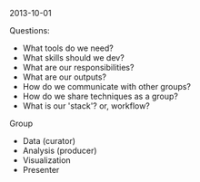 2013-10-01

Questions:

+ What tools do we need?
+ What skills should we dev?
+ What are our responsibilities?
+ What are our outputs?
+ How do we communicate with other groups?
+ How do we share techniques as a group?
+ What is our 'stack'? or, workflow?

Group
- Data (curator)
- Analysis (producer)
- Visualization
- Presenter
